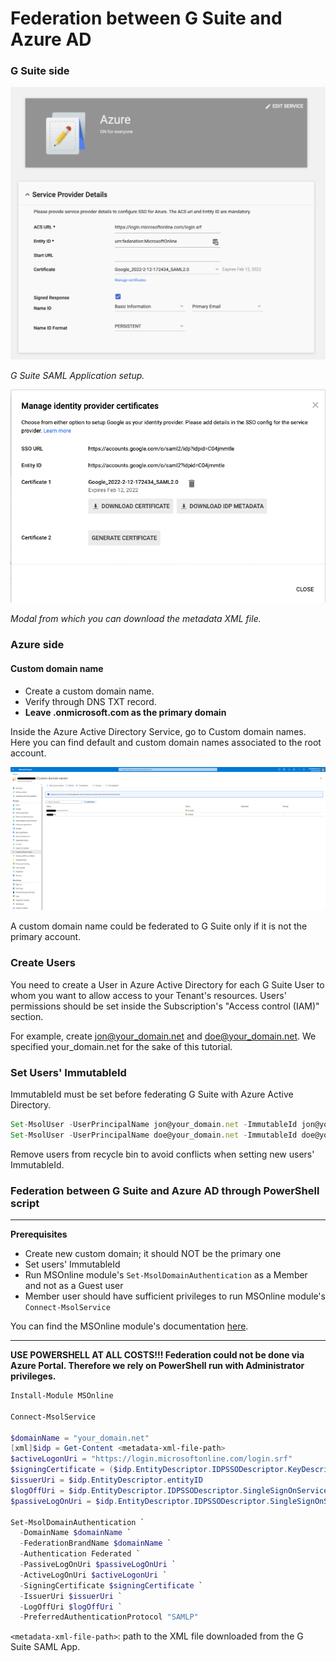 # Federation between G Suite and Azure AD

### G Suite side

![](../images/FEDERATION_AZURE_1.png)

*G Suite SAML Application setup.*

![](../images/FEDERATION_AZURE_2.png)

*Modal from which you can download the metadata XML file.*

### Azure side

#### Custom domain name

- Create a custom domain name.
- Verify through DNS TXT record.
- **Leave .onmicrosoft.com as the primary domain**

Inside the Azure Active Directory Service, go to Custom domain names. Here you can find default and custom domain names associated to the root account.

![](../images/FEDERATION_AZURE_3.png)

A custom domain name could be federated to G Suite only if it is not the primary account.

### Create <YOUR DOMAIN> Users

You need to create a User in Azure Active Directory for each G Suite User to whom you want to allow
access to your Tenant's resources. Users' permissions should be set inside the Subscription's "Access control (IAM)" section.

For example, create jon@your_domain.net and doe@your_domain.net. 
We specified your_domain.net for the sake of this tutorial.

### Set Users' ImmutableId

ImmutableId must be set before federating G Suite with Azure Active Directory.

```jsx
Set-MsolUser -UserPrincipalName jon@your_domain.net -ImmutableId jon@your_domain.net
Set-MsolUser -UserPrincipalName doe@your_domain.net -ImmutableId doe@your_domain.net
```

Remove users from recycle bin to avoid conflicts when setting new users' ImmutableId.

### Federation between G Suite and Azure AD through PowerShell script

---

**Prerequisites**

- Create new custom domain; it should NOT be the primary one
- Set users' ImmutableId
- Run MSOnline module's `Set-MsolDomainAuthentication` as a Member and not as a Guest user
- Member user should have sufficient privileges to run MSOnline module's `Connect-MsolService`

You can find the MSOnline module's documentation [here](https://docs.microsoft.com/en-us/powershell/module/msonline/?view=azureadps-1.0#msonline).

---

**USE POWERSHELL AT ALL COSTS!!!
Federation could not be done via Azure Portal. Therefore we rely on PowerShell run with Administrator privileges.**

```powershell
Install-Module MSOnline

Connect-MsolService

$domainName = "your_domain.net"
[xml]$idp = Get-Content <metadata-xml-file-path>
$activeLogonUri = "https://login.microsoftonline.com/login.srf"
$signingCertificate = ($idp.EntityDescriptor.IDPSSODescriptor.KeyDescriptor.KeyInfo.X509Data.X509Certificate | Out-String).Trim()
$issuerUri = $idp.EntityDescriptor.entityID
$logOffUri = $idp.EntityDescriptor.IDPSSODescriptor.SingleSignOnService.Location[0]
$passiveLogOnUri = $idp.EntityDescriptor.IDPSSODescriptor.SingleSignOnService.Location[0]

Set-MsolDomainAuthentication `
  -DomainName $domainName `
  -FederationBrandName $domainName `
  -Authentication Federated `
  -PassiveLogOnUri $passiveLogOnUri `
  -ActiveLogOnUri $activeLogonUri `
  -SigningCertificate $signingCertificate `
  -IssuerUri $issuerUri `
  -LogOffUri $logOffUri `
  -PreferredAuthenticationProtocol "SAMLP"
```

`<metadata-xml-file-path>`: path to the XML file downloaded from the G Suite SAML App.
